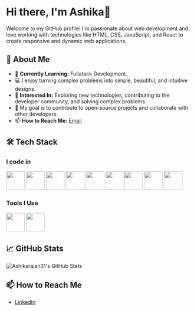 # Hi there, I'm Ashika👋

Welcome to my GitHub profile! I'm passionate about web development and love working with technologies like HTML, CSS, JavaScript, and React to create responsive and dynamic web applications.

## 🚀 About Me

- 🌱 **Currently Learning:** Fullatack Development.
- 💻 I enjoy turning complex problems into simple, beautiful, and intuitive designs.
- 🤔 **Interested In:** Exploring new technologies, contributing to the developer community, and solving complex problems.
- 🎯 My goal is to contribute to open-source projects and collaborate with other developers.
- 📫 **How to Reach Me:** [Email](ashikarajan31@gmail.com)

## 🛠 Tech Stack

### I code in
<img height="50" width="50" src="https://img.icons8.com/color/48/000000/python.png" />  <img height="50" width="50" src="https://img.icons8.com/color/48/000000/java-coffee-cup-logo.png" /> <img height="50" width="50" src="https://img.icons8.com/color/48/000000/html-5.png" /> <img height="50" width="50" src="https://img.icons8.com/color/48/000000/css3.png" />  <img height="50" width="50" src="https://img.icons8.com/color/48/000000/bootstrap.png" />
<img height="50" width="50" src="https://img.icons8.com/color/48/000000/javascript.png"/><img height="50" width="50" src="https://img.icons8.com/color/48/000000/react-native.png"/>  <img height="50" width="50" src="https://img.icons8.com/color/48/000000/mysql-logo.png"/> <img height="50" width="50" src="https://img.icons8.com/color/48/000000/mongodb.png"/>

### Tools I Use
<img height="50" width="50" src="https://img.icons8.com/color/48/000000/visual-studio-code-2019.png"/>  <img height="50" width="50" src="https://img.icons8.com/color/50/000000/git.png"/>

## 📈 GitHub Stats

![Ashikarajan31's GitHub Stats](https://github-readme-stats.vercel.app/api?username=Ashikarajan31&show_icons=true&hide_title=true&count_private=true&hide=prs)

## 📫 How to Reach Me

- [LinkedIn](linkedin.com/in/ashika-r-44298a2a1)


